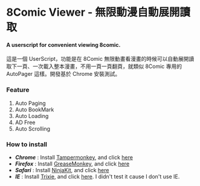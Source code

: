 # 8Comic Viewer - 無限動漫自動展開讀取

#### A userscript for convenient viewing 8comic.

這是一個 UserScript，功能是在 8Comic 無限動畫看漫畫的時候可以自動展開讀取下一頁、一次載入整本漫畫，不用一頁一頁翻頁，就類似 8Comic 專用的 AutoPager 這樣。開發基於 Chrome 安裝測試。

### Feature
1. Auto Paging
2. Auto BookMark
3. Auto Loading
4. AD Free
5. Auto Scrolling

### How to install ###
* ***Chrome*** : Install [Tampermonkey](https://chrome.google.com/webstore/detail/tampermonkey/dhdgffkkebhmkfjojejmpbldmpobfkfo), and click [here](https://github.com/knowlet/8Comic-Viewer/raw/master/8ComicViewer.user.js)
* ***Firefox*** : Install [GreaseMonkey](https://addons.mozilla.org/en-US/firefox/addon/greasemonkey/),  and click [here](https://github.com/knowlet/8Comic-Viewer/raw/master/8ComicViewer.user.js)
* ***Safari*** : Install [NinjaKit](http://ss-o.net/safari/extension/NinjaKit.safariextz),  and click [here](https://github.com/knowlet/8Comic-Viewer/raw/safari/8ComicViewer.user.js)
* ***IE*** : Install [Trixie](http://sourceforge.net/projects/trixiewpf45/),  and click [here](https://github.com/knowlet/8Comic-Viewer/raw/master/8ComicViewer.user.js). I didn't test it cause I don't use IE.
